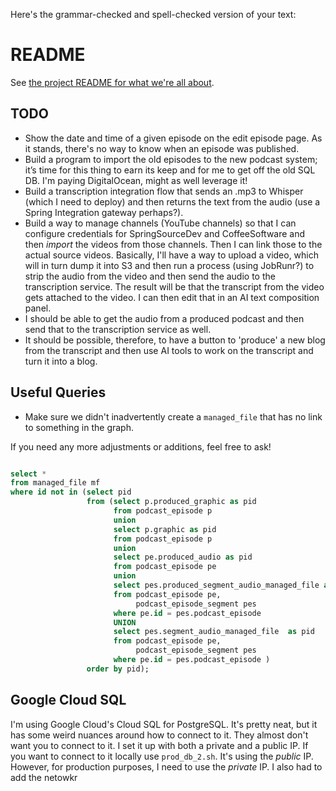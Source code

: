 Here's the grammar-checked and spell-checked version of your text:

# README

See [the project README for what we're all about](https://github.com/bootiful-media-mogul/.github/blob/main/profile/README.md).

## TODO

- Show the date and time of a given episode on the edit episode page. As it stands, there's no way to know when an
  episode was published.
- Build a program to import the old episodes to the new podcast system; it’s time for this thing to earn its keep and
  for me to get off the old SQL DB. I'm paying DigitalOcean, might as well leverage it!
- Build a transcription integration flow that sends an .mp3 to Whisper (which I need to deploy) and then returns the
  text from the audio (use a Spring Integration gateway perhaps?).
- Build a way to manage channels (YouTube channels) so that I can configure credentials for SpringSourceDev and
  CoffeeSoftware and then _import_ the videos from those channels. Then I can link those to the actual source videos.
  Basically, I'll have a way to upload a video, which will in turn dump it into S3 and then run a process (using
  JobRunr?) to strip the audio from the video and then send the audio to the transcription service. The result will be
  that the transcript from the video gets attached to the video. I can then edit that in an AI text composition panel.
- I should be able to get the audio from a produced podcast and then send that to the transcription service as well.
- It should be possible, therefore, to have a button to 'produce' a new blog from the transcript and then use AI tools
  to work on the transcript and turn it into a blog.

## Useful Queries

- Make sure we didn't inadvertently create a `managed_file` that has no link to something in the graph.

If you need any more adjustments or additions, feel free to ask!

```sql

select *
from managed_file mf
where id not in (select pid
                 from (select p.produced_graphic as pid
                       from podcast_episode p
                       union
                       select p.graphic as pid
                       from podcast_episode p
                       union
                       select pe.produced_audio as pid
                       from podcast_episode pe
                       union
                       select pes.produced_segment_audio_managed_file as pid
                       from podcast_episode pe,
                            podcast_episode_segment pes
                       where pe.id = pes.podcast_episode 
                       UNION
                       select pes.segment_audio_managed_file  as pid
                       from podcast_episode pe,
                            podcast_episode_segment pes
                       where pe.id = pes.podcast_episode )
                 order by pid);

```

## Google Cloud SQL

I'm using Google Cloud's Cloud SQL for PostgreSQL. It's pretty neat, but it has some weird nuances around how to connect
to it. They almost don't want you to connect to it. I set it up with both a private and a public IP. If you want to
connect to it locally use `prod_db_2.sh`. It's using the _public_ IP. However, for production purposes, I need to use
the _private_ IP. I also had to add the netowkr   